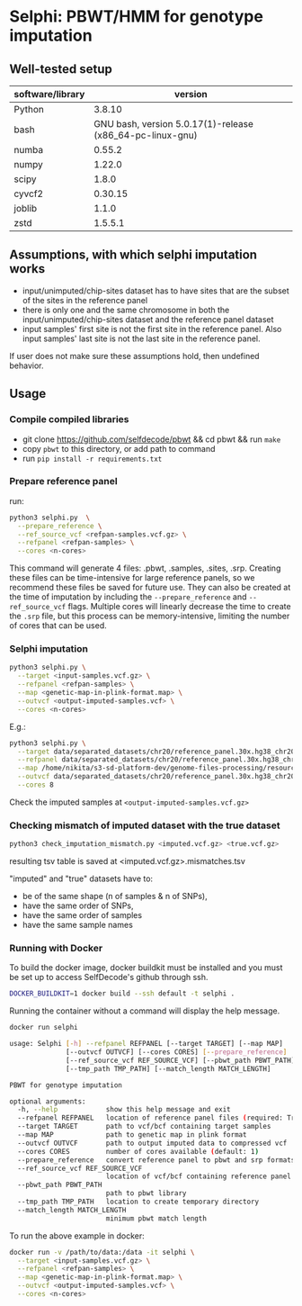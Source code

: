 # Selphi: PBWT/HMM for genotype imputation

## Well-tested setup

software/library | version
--- | --- 
Python | 3.8.10
bash | GNU bash, version 5.0.17(1)-release (x86_64-pc-linux-gnu)
numba | 0.55.2
numpy | 1.22.0
scipy | 1.8.0
cyvcf2 | 0.30.15
joblib | 1.1.0
zstd | 1.5.5.1

## Assumptions, with which selphi imputation works
 - input/unimputed/chip-sites dataset has to have sites that are the subset of the sites in the reference panel
 - there is only one and the same chromosome in both the input/unimputed/chip-sites dataset and the reference panel dataset
 - input samples' first site is not the first site in the reference panel. Also input samples' last site is not the last site in the reference panel.

If user does not make sure these assumptions hold, then undefined behavior.


## Usage

### Compile compiled libraries

 - git clone https://github.com/selfdecode/pbwt && cd pbwt && run `make`
 - copy `pbwt` to this directory, or add path to command
 - run `pip install -r requirements.txt`

### Prepare reference panel
run:
```bash
python3 selphi.py  \
  --prepare_reference \
  --ref_source_vcf <refpan-samples.vcf.gz> \
  --refpanel <refpan-samples> \
  --cores <n-cores>
```

This command will generate 4 files: <refpan-samples>.pbwt, <refpan-samples>.samples, <refpan-samples>.sites, <refpan-samples>.srp. Creating these files can be time-intensive for large reference panels, so we recommend these files be saved for future use. They can also be created at the time of imputation by including the `--prepare_reference` and `--ref_source_vcf` flags.
Multiple cores will linearly decrease the time to create the `.srp` file, but this process can be memory-intensive, limiting the number of cores that can be used.

### Selphi imputation
```bash
python3 selphi.py \
  --target <input-samples.vcf.gz> \
  --refpanel <refpan-samples> \
  --map <genetic-map-in-plink-format.map> \
  --outvcf <output-imputed-samples.vcf> \
  --cores <n-cores>
```

E.g.:
```bash
python3 selphi.py \
  --target data/separated_datasets/chr20/reference_panel.30x.hg38_chr20_noinfo.chipsites-292-input-samples.vcf.gz \
  --refpanel data/separated_datasets/chr20/reference_panel.30x.hg38_chr20_noinfo.fullseq-2910-refpan-samples.vcf.gz \
  --map /home/nikita/s3-sd-platform-dev/genome-files-processing/resource_files/b38.map/plink.chr20.GRCh38.map \
  --outvcf data/separated_datasets/chr20/reference_panel.30x.hg38_chr20_noinfo.imputed-292-input-samples_NEW.vcf.gz \
  --cores 8
```

Check the imputed samples at `<output-imputed-samples.vcf.gz>`


### Checking mismatch of imputed dataset with the true dataset
```bash
python3 check_imputation_mismatch.py <imputed.vcf.gz> <true.vcf.gz>
```

resulting tsv table is saved at <imputed.vcf.gz>.mismatches.tsv

"imputed" and "true" datasets have to:
 - be of the same shape (n of samples & n of SNPs), 
 - have the same order of SNPs,
 - have the same order of samples
 - have the same sample names


### Running with Docker
To build the docker image, docker buildkit must be installed and you must be set up to access SelfDecode's github through ssh.
```bash
DOCKER_BUILDKIT=1 docker build --ssh default -t selphi .
```

Running the container without a command will display the help message.
```bash
docker run selphi

usage: Selphi [-h] --refpanel REFPANEL [--target TARGET] [--map MAP]
              [--outvcf OUTVCF] [--cores CORES] [--prepare_reference]
              [--ref_source_vcf REF_SOURCE_VCF] [--pbwt_path PBWT_PATH]
              [--tmp_path TMP_PATH] [--match_length MATCH_LENGTH]

PBWT for genotype imputation

optional arguments:
  -h, --help            show this help message and exit
  --refpanel REFPANEL   location of reference panel files (required: True)
  --target TARGET       path to vcf/bcf containing target samples
  --map MAP             path to genetic map in plink format
  --outvcf OUTVCF       path to output imputed data to compressed vcf
  --cores CORES         number of cores available (default: 1)
  --prepare_reference   convert reference panel to pbwt and srp formats
  --ref_source_vcf REF_SOURCE_VCF
                        location of vcf/bcf containing reference panel
  --pbwt_path PBWT_PATH
                        path to pbwt library
  --tmp_path TMP_PATH   location to create temporary directory
  --match_length MATCH_LENGTH
                        minimum pbwt match length
```

To run the above example in docker:
```bash
docker run -v /path/to/data:/data -it selphi \
  --target <input-samples.vcf.gz> \
  --refpanel <refpan-samples> \
  --map <genetic-map-in-plink-format.map> \
  --outvcf <output-imputed-samples.vcf> \
  --cores <n-cores>
```

